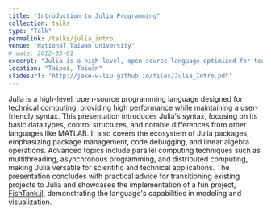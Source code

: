 ```yaml
---
title: "Introduction to Julia Programming"
collection: talks
type: "Talk"
permalink: /talks/julia_intro
venue: "National Taiwan University"
# date: 2012-03-01
excerpt: "Julia is a high-level, open-source language optimized for technical computing, offering powerful capabilities in syntax flexibility, package management, and parallel computing."
location: "Taipei, Taiwan"
slidesurl: 'http://jake-w-liu.github.io/files/Julia_Intro.pdf'
---
```



Julia is a high-level, open-source programming language designed for technical computing, providing high performance while maintaining a user-friendly syntax. This presentation introduces Julia's syntax, focusing on its basic data types, control structures, and notable differences from other languages like MATLAB. It also covers the ecosystem of Julia packages, emphasizing package management, code debugging, and linear algebra operations. Advanced topics include parallel computing techniques such as multithreading, asynchronous programming, and distributed computing, making Julia versatile for scientific and technical applications. The presentation concludes with practical advice for transitioning existing projects to Julia and showcases the implementation of a fun project, [FishTank.jl](https://github.com/jake-w-liu/FishTank.jl), demonstrating the language's capabilities in modeling and visualization.